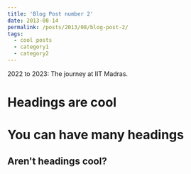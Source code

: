 ```yaml
---
title: 'Blog Post number 2'
date: 2013-08-14
permalink: /posts/2013/08/blog-post-2/
tags:
  - cool posts
  - category1
  - category2
---
```


2022 to 2023: The journey at IIT Madras.

Headings are cool
======

You can have many headings
======

Aren't headings cool?
------

